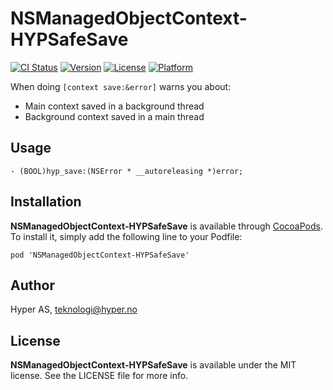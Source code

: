 # NSManagedObjectContext-HYPSafeSave

[![CI Status](http://img.shields.io/travis/hyperoslo/NSManagedObjectContext-HYPSafeSave.svg?style=flat)](https://travis-ci.org/hyperoslo/NSManagedObjectContext-HYPSafeSave)
[![Version](https://img.shields.io/cocoapods/v/NSManagedObjectContext-HYPSafeSave.svg?style=flat)](http://cocoadocs.org/docsets/NSManagedObjectContext-HYPSafeSave)
[![License](https://img.shields.io/cocoapods/l/NSManagedObjectContext-HYPSafeSave.svg?style=flat)](http://cocoadocs.org/docsets/NSManagedObjectContext-HYPSafeSave)
[![Platform](https://img.shields.io/cocoapods/p/NSManagedObjectContext-HYPSafeSave.svg?style=flat)](http://cocoadocs.org/docsets/NSManagedObjectContext-HYPSafeSave)

When doing `[context save:&error]` warns you about:

- Main context saved in a background thread
- Background context saved in a main thread

## Usage

```objc
- (BOOL)hyp_save:(NSError * __autoreleasing *)error;
```

## Installation

**NSManagedObjectContext-HYPSafeSave** is available through [CocoaPods](http://cocoapods.org). To install
it, simply add the following line to your Podfile:

`pod 'NSManagedObjectContext-HYPSafeSave'`

## Author

Hyper AS, teknologi@hyper.no

## License

**NSManagedObjectContext-HYPSafeSave** is available under the MIT license. See the LICENSE file for more info.
